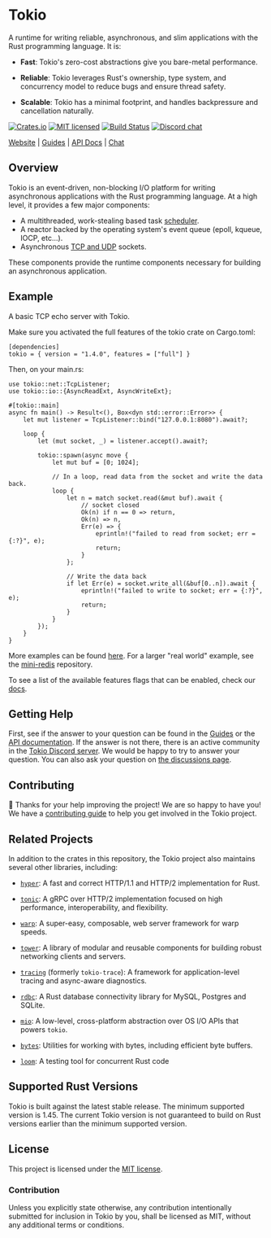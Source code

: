 # Tokio

A runtime for writing reliable, asynchronous, and slim applications with
the Rust programming language. It is:

* **Fast**: Tokio's zero-cost abstractions give you bare-metal
  performance.

* **Reliable**: Tokio leverages Rust's ownership, type system, and
  concurrency model to reduce bugs and ensure thread safety.

* **Scalable**: Tokio has a minimal footprint, and handles backpressure
  and cancellation naturally.

[![Crates.io][crates-badge]][crates-url]
[![MIT licensed][mit-badge]][mit-url]
[![Build Status][actions-badge]][actions-url]
[![Discord chat][discord-badge]][discord-url]

[crates-badge]: https://img.shields.io/crates/v/tokio.svg
[crates-url]: https://crates.io/crates/tokio
[mit-badge]: https://img.shields.io/badge/license-MIT-blue.svg
[mit-url]: https://github.com/tokio-rs/tokio/blob/master/LICENSE
[actions-badge]: https://github.com/tokio-rs/tokio/workflows/CI/badge.svg
[actions-url]: https://github.com/tokio-rs/tokio/actions?query=workflow%3ACI+branch%3Amaster
[discord-badge]: https://img.shields.io/discord/500028886025895936.svg?logo=discord&style=flat-square
[discord-url]: https://discord.gg/tokio

[Website](https://tokio.rs) |
[Guides](https://tokio.rs/tokio/tutorial) |
[API Docs](https://docs.rs/tokio/latest/tokio) |
[Chat](https://discord.gg/tokio)

## Overview

Tokio is an event-driven, non-blocking I/O platform for writing
asynchronous applications with the Rust programming language. At a high
level, it provides a few major components:

* A multithreaded, work-stealing based task [scheduler].
* A reactor backed by the operating system's event queue (epoll, kqueue,
  IOCP, etc...).
* Asynchronous [TCP and UDP][net] sockets.

These components provide the runtime components necessary for building
an asynchronous application.

[net]: https://docs.rs/tokio/latest/tokio/net/index.html
[scheduler]: https://docs.rs/tokio/latest/tokio/runtime/index.html

## Example

A basic TCP echo server with Tokio.

Make sure you activated the full features of the tokio crate on Cargo.toml:

```
[dependencies]
tokio = { version = "1.4.0", features = ["full"] }
```
Then, on your main.rs:

```rust,no_run
use tokio::net::TcpListener;
use tokio::io::{AsyncReadExt, AsyncWriteExt};

#[tokio::main]
async fn main() -> Result<(), Box<dyn std::error::Error>> {
    let mut listener = TcpListener::bind("127.0.0.1:8080").await?;

    loop {
        let (mut socket, _) = listener.accept().await?;

        tokio::spawn(async move {
            let mut buf = [0; 1024];

            // In a loop, read data from the socket and write the data back.
            loop {
                let n = match socket.read(&mut buf).await {
                    // socket closed
                    Ok(n) if n == 0 => return,
                    Ok(n) => n,
                    Err(e) => {
                        eprintln!("failed to read from socket; err = {:?}", e);
                        return;
                    }
                };

                // Write the data back
                if let Err(e) = socket.write_all(&buf[0..n]).await {
                    eprintln!("failed to write to socket; err = {:?}", e);
                    return;
                }
            }
        });
    }
}
```

More examples can be found [here][examples]. For a larger "real world" example, see the
[mini-redis] repository.

[examples]: https://github.com/tokio-rs/tokio/tree/master/examples
[mini-redis]: https://github.com/tokio-rs/mini-redis/

To see a list of the available features flags that can be enabled, check our
[docs][feature-flag-docs].

## Getting Help

First, see if the answer to your question can be found in the [Guides] or the
[API documentation]. If the answer is not there, there is an active community in
the [Tokio Discord server][chat]. We would be happy to try to answer your
question. You can also ask your question on [the discussions page][discussions].

[Guides]: https://tokio.rs/tokio/tutorial
[API documentation]: https://docs.rs/tokio/latest/tokio
[chat]: https://discord.gg/tokio
[discussions]: https://github.com/tokio-rs/tokio/discussions
[feature-flag-docs]: https://docs.rs/tokio/#feature-flags

## Contributing

:balloon: Thanks for your help improving the project! We are so happy to have
you! We have a [contributing guide][guide] to help you get involved in the Tokio
project.

[guide]: https://github.com/tokio-rs/tokio/blob/master/CONTRIBUTING.md

## Related Projects

In addition to the crates in this repository, the Tokio project also maintains
several other libraries, including:

* [`hyper`]: A fast and correct HTTP/1.1 and HTTP/2 implementation for Rust.

* [`tonic`]: A gRPC over HTTP/2 implementation focused on high performance, interoperability, and flexibility.

* [`warp`]: A super-easy, composable, web server framework for warp speeds.

* [`tower`]: A library of modular and reusable components for building robust networking clients and servers.

* [`tracing`] (formerly `tokio-trace`): A framework for application-level
  tracing and async-aware diagnostics.

* [`rdbc`]: A Rust database connectivity library for MySQL, Postgres and SQLite.

* [`mio`]: A low-level, cross-platform abstraction over OS I/O APIs that powers
  `tokio`.

* [`bytes`]: Utilities for working with bytes, including efficient byte buffers.

* [`loom`]: A testing tool for concurrent Rust code

[`warp`]: https://github.com/seanmonstar/warp
[`hyper`]: https://github.com/hyperium/hyper
[`tonic`]: https://github.com/hyperium/tonic
[`tower`]: https://github.com/tower-rs/tower
[`loom`]: https://github.com/tokio-rs/loom
[`rdbc`]: https://github.com/tokio-rs/rdbc
[`tracing`]: https://github.com/tokio-rs/tracing
[`mio`]: https://github.com/tokio-rs/mio
[`bytes`]: https://github.com/tokio-rs/bytes

## Supported Rust Versions

Tokio is built against the latest stable release. The minimum supported version is 1.45.
The current Tokio version is not guaranteed to build on Rust versions earlier than the
minimum supported version.

## License

This project is licensed under the [MIT license].

[MIT license]: https://github.com/tokio-rs/tokio/blob/master/LICENSE

### Contribution

Unless you explicitly state otherwise, any contribution intentionally submitted
for inclusion in Tokio by you, shall be licensed as MIT, without any additional
terms or conditions.
